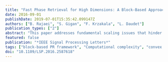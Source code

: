 ```yaml
---
title: "Fast Phase Retrieval for High Dimensions: A Block-Based Approach"
date: 2016-09-01
publishDate: 2019-07-01T15:35:42.099147Z
authors: ["B. Rajaei", "S. Gigan", "F. Krzakala", "L. Daudet"]
publication_types: ["2"]
abstract: "This paper addresses fundamental scaling issues that hinder phase retrieval (PR) in high dimensions. We show that, if the measurement matrix can be put into a generalized block-diagonal form, a large PR problem can be solved on separate blocks, at the cost of a few extra global measurements to merge the partial results. We illustrate this principle using two distinct PR methods, and discuss different design trade-offs. Experimental results indicate that this block-based PR framework can reduce computational cost and memory requirements by several orders of magnitude."
featured: false
publication: "*IEEE Signal Processing Letters*"
tags: ["block-based PR framework", "Computational complexity", "convex optimization", "Convex optimization", "Extraterrestrial measurements", "fast phase retrieval", "generalized block-diagonal form", "Imaging", "inverse problems", "matrix algebra", "measurement matrix", "Noise measurement", "Phase measurement", "phase retrieval (PR)", "signal processing", "Signal processing algorithms", "Tuning"]
doi: "10.1109/LSP.2016.2587618"
---
```


